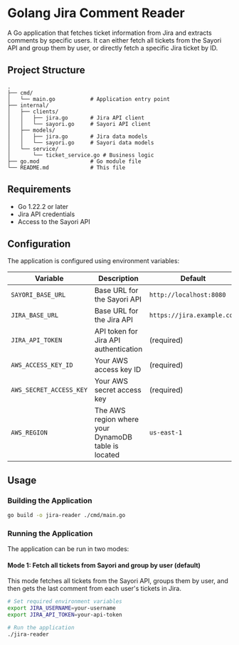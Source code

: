 # Golang Jira Comment Reader

A Go application that fetches ticket information from Jira and extracts comments by specific users. It can either fetch all tickets from the Sayori API and group them by user, or directly fetch a specific Jira ticket by ID.

## Project Structure

```
.
├── cmd/
│   └── main.go           # Application entry point
├── internal/
│   ├── clients/
│   │   ├── jira.go       # Jira API client
│   │   └── sayori.go     # Sayori API client
│   ├── models/
│   │   ├── jira.go       # Jira data models
│   │   └── sayori.go     # Sayori data models
│   └── service/
│       └── ticket_service.go # Business logic
├── go.mod                # Go module file
└── README.md             # This file
```

## Requirements

- Go 1.22.2 or later
- Jira API credentials
- Access to the Sayori API

## Configuration

The application is configured using environment variables:

| Variable | Description | Default |
|----------|-------------|---------|
| `SAYORI_BASE_URL` | Base URL for the Sayori API | `http://localhost:8080` |
| `JIRA_BASE_URL` | Base URL for the Jira API | `https://jira.example.com` |
| `JIRA_API_TOKEN` | API token for Jira API authentication | (required) |
| `AWS_ACCESS_KEY_ID`       | Your AWS access key ID                           | (required)            |
| `AWS_SECRET_ACCESS_KEY`   | Your AWS secret access key                       | (required)            |
| `AWS_REGION`              | The AWS region where your DynamoDB table is located | `us-east-1`         |

## Usage

### Building the Application

```bash
go build -o jira-reader ./cmd/main.go
```

### Running the Application

The application can be run in two modes:

#### Mode 1: Fetch all tickets from Sayori and group by user (default)

This mode fetches all tickets from the Sayori API, groups them by user, and then gets the last comment from each user's tickets in Jira.

```bash
# Set required environment variables
export JIRA_USERNAME=your-username
export JIRA_API_TOKEN=your-api-token

# Run the application
./jira-reader
```


